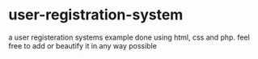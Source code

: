 # user-registration-system
a user registeration systems example done using html, css and php. 
feel free to add or beautify it in any way possible
